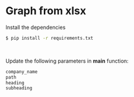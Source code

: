 # Graph from xlsx

Install the dependencies
```sh
$ pip install -r requirements.txt
```
<br>

Update the following parameters in **main** function:
```sh
company_name
path
heading
subheading
```